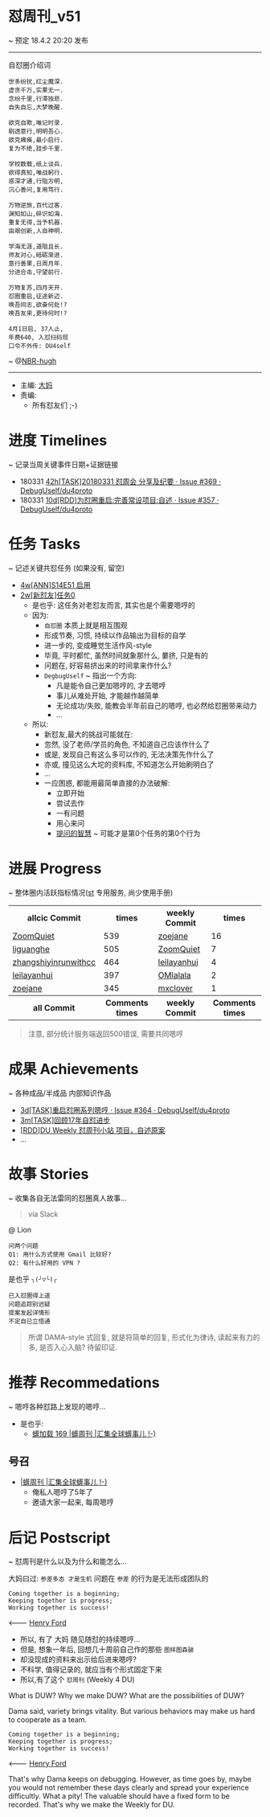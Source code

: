 # 怼周刊_v51
~ 预定 18.4.2 20:20 发布

-----------------------------------------

自怼圈介绍词

    世多纷扰,红尘魔深.
    虚贪千万,实果无一.
    念纷千里,行滞独悲.
    自失自忘,大梦晚醒.

    欲克自欺,唯记时录.
    剔透意行,明明吾心.
    欲克瘫痪,最小启行.
    复为不绝,跬步千里.

    学校数载,纸上谈兵.
    欲得真知,唯战躬行.
    惑深才通,行阻方明,
    沉心善问,复用笃行.

    万物逆旅,百代过客.
    渊知如山,碎识如海.
    重复无得,当予机器.
    由艰创新,人自神明.

    学海无涯,道阻且长.
    师友对心,砥砺渐进.
    意行善果,日周月年.
    分进合击,守望前行.

    万物复苏,四月天开.
    怼圈重启,征途新迈.
    唤吾同志,欲奋何处!?
    唤吾友来,更待何时!?

    4月1日启, 37人止, 
    年费640, 入怼扫码现
    口令不外传: DU4self

~ @[NBR-hugh](https://github.com/NBR-hugh)


-----------------------------------------

- 主编: [大妈](http://du.zoomquiet.io/2014-02/ac0-zq/)
- 责编:
    - 所有怼友们 ;-)

# 进度 Timelines
~ 记录当周关键事件日期+证据链接

- 180331 [42h[TASK]20180331 怼周会 分享及纪要 · Issue #369 · DebugUself/du4proto](https://github.com/DebugUself/du4proto/issues/369)
- 180331 [10d[RDD]为怼圈重启:完善常设项目:自述 · Issue #357 · DebugUself/du4proto](https://github.com/DebugUself/du4proto/issues/357)


# 任务 Tasks
~ 记述关键共怼任务 (如果没有, 留空)

- [4w[ANN]S14E51 启用](https://github.com/DebugUself/du4proto/issues/371)
- [2w[新怼友]任务0](https://github.com/DebugUself/du4proto/issues/372)
    + 是也乎: 这任务对老怼友而言, 其实也是个需要嗯哼的
    + 因为:
        * `自怼圈` 本质上就是相互围观
        * 形成节奏, 习惯, 持续以作品输出为目标的自学
        * 进一步的, 变成睡觉生活作风-style
        * 毕竟, 平时都忙, 虽然时间就象那什么, 嘦挤, 只是有的
        * 问题在, 好容易挤出来的时间拿来作什么?
        * `DegbugUself` ~ 指出一个方向:
            - 凡是能令自己更加嗯哼的, 才去嗯哼
            - 事儿从难处开始, 才能越作越简单
            - 无论成功/失败, 能教会半年前自己的嗯哼, 也必然给怼圈带来动力
            - ...
    + 所以:
        * 新怼友,最大的挑战可能就在:
        * 忽然, 没了老师/学员的角色, 不知道自己应该作什么了
        * 或是, 发现自己有这么多可以作的, 无法决策先作什么了
        * 亦或, 撞见这么大坨的资料库, 不知道怎么开始刷明白了
        * ...
        * 一应困惑, 都能用最简单直接的办法破解:
            - 立即开始
            - 尝试去作
            - 一有问题
            - 用心来问
            - [提问的智慧](https://github.com/DebugUself/How-To-Ask-Questions-The-Smart-Way/blob/master/README-zh_CN.md) ~ 可能才是第0个任务的第0个行为

# 进展 Progress
~ 整体圈内活跃指标情况([st](https://github.com/DebugUself/du4proto/tree/DU_tools/st) 专用服务, 尚少使用手册)

<table>
<tr><th>allcic Commit</th><th> times</th><th>weekly Commit</th><th> times</th></tr>
<tr><td>
                <a href='http://github.com/ZoomQuiet'>ZoomQuiet</a></td><td>539</td>
            <td>
                <a href='http://github.com/zoejane'>zoejane</a></td><td>16</td>
                
<tr><td>
                <a href='http://github.com/liguanghe'>liguanghe</a></td><td>505</td>
            <td>
                <a href='http://github.com/ZoomQuiet'>ZoomQuiet</a></td><td>7</td>
                
<tr><td>
                <a href='http://github.com/zhangshiyinrunwithcc'>zhangshiyinrunwithcc</a></td><td>464</td>
            <td>
                <a href='http://github.com/leilayanhui'>leilayanhui</a></td><td>4</td>
                
<tr><td>
                <a href='http://github.com/leilayanhui'>leilayanhui</a></td><td>397</td>
            <td>
                <a href='http://github.com/OMlalala'>OMlalala</a></td><td>2</td>
                
<tr><td>
                <a href='http://github.com/zoejane'>zoejane</a></td><td>345</td>
            <td>
                <a href='http://github.com/mxclover'>mxclover</a></td><td>1</td>
                
<tr><th>all Commit </th><th>Comments times</th><th>weekly Commit</th><th>Comments times</th></tr>
</table>

> 注意, 部分统计服务端返回500错误, 需要共同嗯哼

# 成果 Achievements
~ 各种成品/半成品 内部知识作品

- [3d[TASK]重启怼圈系列嗯哼 · Issue #364 · DebugUself/du4proto](https://github.com/DebugUself/du4proto/issues/364)
- [3m[TASK]回顾17年自怼进步](https://github.com/DebugUself/du4proto/issues/332)
- [[RDD]DU Weekly 怼周刊小站 项目，自述原案](https://github.com/DebugUself/du4proto/issues/365)
- ...


# 故事 Stories
~ 收集各自无法雷同的怼圈真人故事...

> via Slack

@ Lion

    问两个问题
    Q1: 用什么方式使用 Gmail 比较好?
    Q2: 有什么好用的 VPN ?

是也乎 `╮(╯▽╰)╭`

    已入怼圈得上道
    问题追踪别迟疑
    提案发起详情形
    不定自已立悟通

> 所谓 DAMA-style 式回复, 就是将简单的回复, 形式化为律诗, 读起来有力的多, 是否入心入脑?
> 待留印证.


# 推荐 Recommedations
~ 嗯哼各种怼路上发现的嗯哼...

- 是也乎:
    + [蠎加载 169 |蠎周刊 |汇集全球蠎事儿 !-)](http://weekly.pychina.org/importpython/importpython-169.html)


## 号召

- [|蠎周刊 |汇集全球蠎事儿 !-)](http://weekly.pychina.org/archives.html)
    + 俺私人嗯哼了5年了
    + 邀请大家一起来, 每周嗯哼


# 后记 Postscript
~ 怼周刊是什么以及为什么和能怎么...

大妈曰过: `参差多态 才是生机`
问题在 `参差` 的行为是无法形成团队的

	Coming together is a beginning; 
	Keeping together is progress; 
	Working together is success!

<--- [Henry Ford](https://www.brainyquote.com/quotes/quotes/h/henryford121997.html)

- 所以, 有了 大妈 随见随怼的持续嗯哼...
- 但是, 想象一年后, 回想几十周前自己作的那些 `图样图森破` 
- 却没现成的资料来出示给后进来嗯哼?
- 不科学, 值得记录的, 就应当有个形式固定下来
- 所以,有了这个 `怼周刊` (Weekly 4 DU)

What is DUW?
Why we make DUW?
What are the possibilities of DUW?

Dama said, variety brings vitality.
But various behaviors may make us hard to cooperate as a team.

	Coming together is a beginning; 
	Keeping together is progress; 
	Working together is success!

<--- [Henry Ford](https://www.brainyquote.com/quotes/quotes/h/henryford121997.html)

That's why Dama keeps on debugging.
However, as time goes by, maybe you would not remember these days clearly and spread your experience difficultly.
What a pity!
The valuable should have a fixed form to be recorded.
That's why we make the Weekly for DU.



